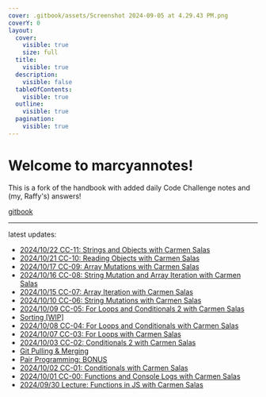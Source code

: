 ```yaml
---
cover: .gitbook/assets/Screenshot 2024-09-05 at 4.29.43 PM.png
coverY: 0
layout:
  cover:
    visible: true
    size: full
  title:
    visible: true
  description:
    visible: false
  tableOfContents:
    visible: true
  outline:
    visible: true
  pagination:
    visible: true
---
```


# Welcome to **marcyannotes**!

This is a fork of the handbook with added daily Code Challenge notes and (my, Raffy's) answers!

[gitbook](https://raffycastlee.gitbook.io/marcyannotes)

---

latest updates:

- [2024/10/22 CC-11: Strings and Objects with Carmen Salas](codechallenge-curriculum/unit-2/20241022.md)
- [2024/10/21 CC-10: Reading Objects with Carmen Salas](codechallenge-curriculum/unit-2/20241021.md)
- [2024/10/17 CC-09: Array Mutations with Carmen Salas](codechallenge-curriculum/unit-2/20241017.md)
- [2024/10/16 CC-08: String Mutation and Array Iteration with Carmen Salas](codechallenge-curriculum/unit-2/20241016.md)
- [2024/10/15 CC-07: Array Iteration with Carmen Salas](codechallenge-curriculum/unit-2/20241015.md)
- [2024/10/10 CC-06: String Mutations with Carmen Salas](codechallenge-curriculum/unit-2/20241010.md)
- [2024/10/09 CC-05: For Loops and Conditionals 2 with Carmen Salas](codechallenge-curriculum/unit-1/20241009.md)
- [Sorting [WIP]](codechallenge-curriculum/sorting.md)
- [2024/10/08 CC-04: For Loops and Conditionals with Carmen Salas](codechallenge-curriculum/unit-1/20241008.md)
- [2024/10/07 CC-03: For Loops with Carmen Salas](codechallenge-curriculum/unit-1/20241007.md)
- [2024/10/03 CC-02: Conditionals 2 with Carmen Salas](codechallenge-curriculum/unit-0/20241003.md)
- [Git Pulling & Merging](fullstack-curriculum/mod-0-command-line-interfaces-git-and-github/3-git-pulling-merging.md)
- [Pair Programming: BONUS](fullstack-curriculum/mod-0-command-line-interfaces-git-and-github/5-pair-programming.md)
- [2024/10/02 CC-01: Conditionals with Carmen Salas](codechallenge-curriculum/unit-0/20241002.md)
- [2024/10/01 CC-00: Functions and Console Logs with Carmen Salas](codechallenge-curriculum/unit-0/20241001.md)
- [2024/09/30 Lecture: Functions in JS with Carmen Salas](codechallenge-curriculum/unit-0/20240930.md)
